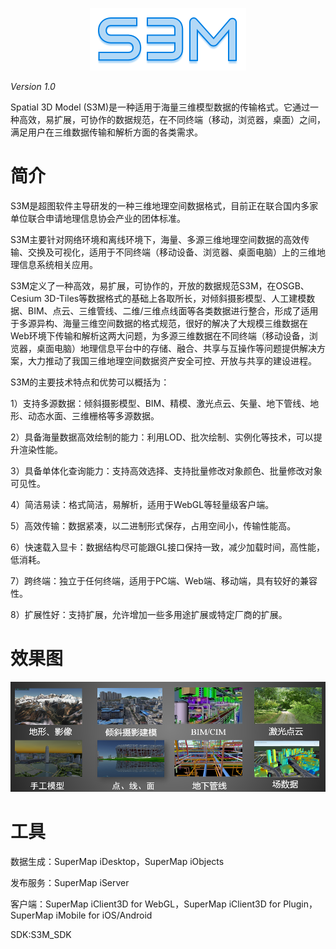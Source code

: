 <p align="center">
<img src="./images/s3m.png" />
</p>

*Version 1.0*

Spatial 3D Model (S3M)是一种适用于海量三维模型数据的传输格式。它通过一种高效，易扩展，可协作的数据规范，在不同终端（移动，浏览器，桌面）之间，满足用户在三维数据传输和解析方面的各类需求。


</p>


# 简介

S3M是超图软件主导研发的一种三维地理空间数据格式，目前正在联合国内多家单位联合申请地理信息协会产业的团体标准。

S3M主要针对网络环境和离线环境下，海量、多源三维地理空间数据的高效传输、交换及可视化，适用于不同终端（移动设备、浏览器、桌面电脑）上的三维地理信息系统相关应用。

S3M定义了一种高效，易扩展，可协作的，开放的数据规范S3M，在OSGB、Cesium 3D-Tiles等数据格式的基础上各取所长，对倾斜摄影模型、人工建模数据、BIM、点云、三维管线、二维/三维点线面等各类数据进行整合，形成了适用于多源异构、海量三维空间数据的格式规范，很好的解决了大规模三维数据在Web环境下传输和解析这两大问题，为多源三维数据在不同终端（移动设备，浏览器，桌面电脑）地理信息平台中的存储、融合、共享与互操作等问题提供解决方案，大力推动了我国三维地理空间数据资产安全可控、开放与共享的建设进程。

S3M的主要技术特点和优势可以概括为：

1）支持多源数据：倾斜摄影模型、BIM、精模、激光点云、矢量、地下管线、地形、动态水面、三维栅格等多源数据。

2）具备海量数据高效绘制的能力：利用LOD、批次绘制、实例化等技术，可以提升渲染性能。

3）具备单体化查询能力：支持高效选择、支持批量修改对象颜色、批量修改对象可见性。

4）简洁易读：格式简洁，易解析，适用于WebGL等轻量级客户端。

5）高效传输：数据紧凑，以二进制形式保存，占用空间小，传输性能高。

6）快速载入显卡：数据结构尽可能跟GL接口保持一致，减少加载时间，高性能，低消耗。

7）跨终端：独立于任何终端，适用于PC端、Web端、移动端，具有较好的兼容性。

8）扩展性好：支持扩展，允许增加一些多用途扩展或特定厂商的扩展。

# 效果图

<p align="center">
<img src="./images/data.png" />


# 工具
数据生成：SuperMap iDesktop，SuperMap iObjects

发布服务：SuperMap iServer

客户端：SuperMap iClient3D for WebGL，SuperMap iClient3D for Plugin，SuperMap iMobile for iOS/Android

SDK:S3M_SDK


























